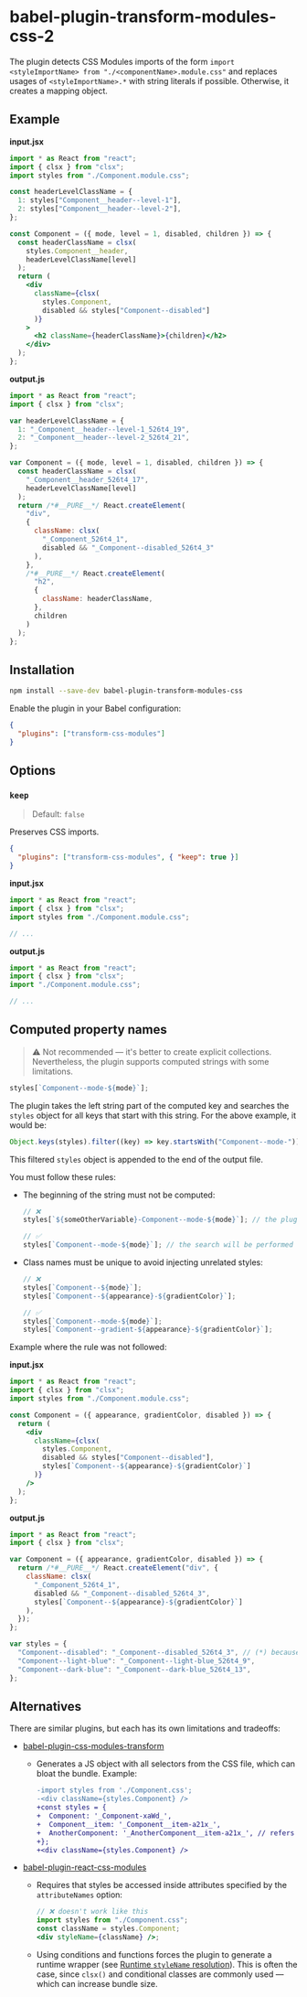 # babel-plugin-transform-modules-css-2

The plugin detects CSS Modules imports of the form `import <styleImportName> from "./<componentName>.module.css"` and replaces usages of `<styleImportName>.*` with string literals if possible. Otherwise, it creates a mapping object.

## Example

**input.jsx**

```jsx
import * as React from "react";
import { clsx } from "clsx";
import styles from "./Component.module.css";

const headerLevelClassName = {
  1: styles["Component__header--level-1"],
  2: styles["Component__header--level-2"],
};

const Component = ({ mode, level = 1, disabled, children }) => {
  const headerClassName = clsx(
    styles.Component__header,
    headerLevelClassName[level]
  );
  return (
    <div
      className={clsx(
        styles.Component,
        disabled && styles["Component--disabled"]
      )}
    >
      <h2 className={headerClassName}>{children}</h2>
    </div>
  );
};
```

**output.js**

```js
import * as React from "react";
import { clsx } from "clsx";

var headerLevelClassName = {
  1: "_Component__header--level-1_526t4_19",
  2: "_Component__header--level-2_526t4_21",
};

var Component = ({ mode, level = 1, disabled, children }) => {
  const headerClassName = clsx(
    "_Component__header_526t4_17",
    headerLevelClassName[level]
  );
  return /*#__PURE__*/ React.createElement(
    "div",
    {
      className: clsx(
        "_Component_526t4_1",
        disabled && "_Component--disabled_526t4_3"
      ),
    },
    /*#__PURE__*/ React.createElement(
      "h2",
      {
        className: headerClassName,
      },
      children
    )
  );
};
```

## Installation

```sh
npm install --save-dev babel-plugin-transform-modules-css
```

Enable the plugin in your Babel configuration:

```json
{
  "plugins": ["transform-css-modules"]
}
```

## Options

### `keep`

> Default: `false`

Preserves CSS imports.

```json
{
  "plugins": ["transform-css-modules", { "keep": true }]
}
```

**input.jsx**

```jsx
import * as React from "react";
import { clsx } from "clsx";
import styles from "./Component.module.css";

// ...
```

**output.js**

```js
import * as React from "react";
import { clsx } from "clsx";
import "./Component.module.css";

// ...
```

## Computed property names

> ⚠️ Not recommended — it's better to create explicit collections. Nevertheless, the plugin supports computed strings with some
> limitations.

```js
styles[`Component--mode-${mode}`];
```

The plugin takes the left string part of the computed key and searches the `styles` object for all keys that start with this string. For the above example, it would be:

```js
Object.keys(styles).filter((key) => key.startsWith("Component--mode-"));
```

This filtered `styles` object is appended to the end of the output file.

You must follow these rules:

- The beginning of the string must not be computed:

  ```js
  // ❌
  styles[`${someOtherVariable}-Component--mode-${mode}`]; // the plugin will ignore this case

  // ✅
  styles[`Component--mode-${mode}`]; // the search will be performed using `Component--mode-`
  ```

- Class names must be unique to avoid injecting unrelated styles:

  ```js
  // ❌
  styles[`Component--${mode}`];
  styles[`Component--${appearance}-${gradientColor}`];

  // ✅
  styles[`Component--mode-${mode}`];
  styles[`Component--gradient-${appearance}-${gradientColor}`];
  ```

Example where the rule was not followed:

**input.jsx**

```jsx
import * as React from "react";
import { clsx } from "clsx";
import styles from "./Component.module.css";

const Component = ({ appearance, gradientColor, disabled }) => {
  return (
    <div
      className={clsx(
        styles.Component,
        disabled && styles["Component--disabled"],
        styles[`Component--${appearance}-${gradientColor}`]
      )}
    />
  );
};
```

**output.js**

```js
import * as React from "react";
import { clsx } from "clsx";

var Component = ({ appearance, gradientColor, disabled }) => {
  return /*#__PURE__*/ React.createElement("div", {
    className: clsx(
      "_Component_526t4_1",
      disabled && "_Component--disabled_526t4_3",
      styles[`Component--${appearance}-${gradientColor}`]
    ),
  });
};

var styles = {
  "Component--disabled": "_Component--disabled_526t4_3", // (*) because the search was performed using `Component--`
  "Component--light-blue": "_Component--light-blue_526t4_9",
  "Component--dark-blue": "_Component--dark-blue_526t4_13",
};
```

## Alternatives

There are similar plugins, but each has its own limitations and tradeoffs:

- [babel-plugin-css-modules-transform](https://github.com/michalkvasnicak/babel-plugin-css-modules-transform)

  - Generates a JS object with all selectors from the CSS file, which can bloat the bundle. Example:

    ```diff
    -import styles from './Component.css';
    -<div className={styles.Component} />
    +const styles = {
    +  Component: '_Component-xaWd_',
    +  Component__item: '_Component__item-a21x_',
    +  AnotherComponent: '_AnotherComponent__item-a21x_', // refers to `.AnotherComponent > .Component { color: tomato }`
    +};
    +<div className={styles.Component} />
    ```

- [babel-plugin-react-css-modules](https://github.com/gajus/babel-plugin-react-css-modules)

  - Requires that styles be accessed inside attributes specified by the `attributeNames` option:

    ```jsx
    // ❌ doesn't work like this
    import styles from "./Component.css";
    const className = styles.Component;
    <div styleName={className} />;
    ```

  - Using conditions and functions forces the plugin to generate a runtime wrapper (see [Runtime `styleName` resolution](https://github.com/gajus/babel-plugin-react-css-modules#runtime-stylename-resolution)). This is often the case, since `clsx()` and conditional classes are commonly used — which can increase bundle size.
